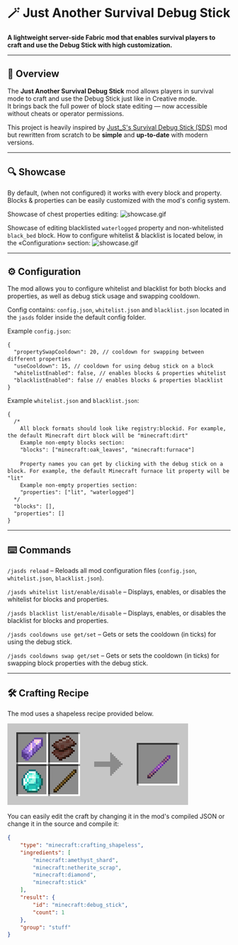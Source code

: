 # 🪄 Just Another Survival Debug Stick

**A lightweight server-side Fabric mod that enables survival players to craft and use the Debug Stick with high customization.**

---

## 📖 Overview

The **Just Another Survival Debug Stick** mod allows players in survival mode to craft and use the Debug Stick just like in Creative mode.  
It brings back the full power of block state editing — now accessible without cheats or operator permissions.

This project is heavily inspired by [Just_S's Survival Debug Stick (SDS)](https://modrinth.com/mod/survival-debug-stick) mod but rewritten from scratch to be **simple** and **up-to-date** with modern versions.

---

## 🔍 Showcase

By default, (when not configured) it works with every block and property. Blocks & properties can be easily customized with the mod's config system.

Showcase of chest properties editing:
![showcase.gif](https://raw.githubusercontent.com/notweuz/just-another-survival-debug-stick/preview/gifs/showcase-chest.gif)

Showcase of editing blacklisted `waterlogged` property and non-whitelisted `black_bed` block.
How to configure whitelist & blacklist is located below, in the «Configuration» section:
![showcase.gif](https://raw.githubusercontent.com/notweuz/just-another-survival-debug-stick/preview/gifs/blacklist-showcase.gif)

---

## ⚙️ Configuration

The mod allows you to configure whitelist and blacklist for both blocks and properties, as well as debug stick usage and swapping cooldown.

Config contains: `config.json`, `whitelist.json` and `blacklist.json` located in the `jasds` folder inside the default config folder.

Example `config.json`:
```json5
{
  "propertySwapCooldown": 20, // cooldown for swapping between different properties
  "useCooldown": 15, // cooldown for using debug stick on a block
  "whitelistEnabled": false, // enables blocks & properties whitelist
  "blacklistEnabled": false // enables blocks & properties blacklist
}
```

Example `whitelist.json` and `blacklist.json`:
```json5
{
  /*
    All block formats should look like registry:blockid. For example, the default Minecraft dirt block will be "minecraft:dirt"
    Example non-empty blocks section:
    "blocks": ["minecraft:oak_leaves", "minecraft:furnace"]
    
    Property names you can get by clicking with the debug stick on a block. For example, the default Minecraft furnace lit property will be "lit"
    Example non-empty properties section:
    "properties": ["lit", "waterlogged"]
  */
  "blocks": [],
  "properties": []
}
```

---

## ⌨️ Commands

`/jasds reload` – Reloads all mod configuration files (`config.json`, `whitelist.json`, `blacklist.json`).

`/jasds whitelist list/enable/disable` – Displays, enables, or disables the whitelist for blocks and properties.

`/jasds blacklist list/enable/disable` – Displays, enables, or disables the blacklist for blocks and properties.

`/jasds cooldowns use get/set` – Gets or sets the cooldown (in ticks) for using the debug stick.

`/jasds cooldowns swap get/set` – Gets or sets the cooldown (in ticks) for swapping block properties with the debug stick.

---

## 🛠 Crafting Recipe

The mod uses a shapeless recipe provided below.

![crafting-grid.png](https://raw.githubusercontent.com/notweuz/just-another-survival-debug-stick/preview/images/default-craft.png)

You can easily edit the craft by changing it in the mod's compiled JSON or change it in the source and compile it:
```json
{
    "type": "minecraft:crafting_shapeless",
    "ingredients": [
        "minecraft:amethyst_shard",
        "minecraft:netherite_scrap",
        "minecraft:diamond",
        "minecraft:stick"
    ],
    "result": {
        "id": "minecraft:debug_stick",
        "count": 1
    },
    "group": "stuff"
}
```
